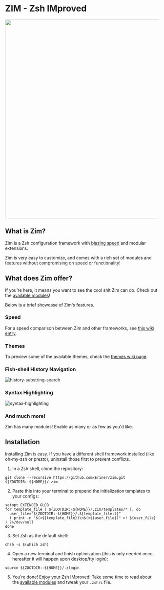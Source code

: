 ZIM - Zsh IMproved
==================

<div align="center">
  <a href="https://github.com/Eriner/zim">
    <img width=650px src="https://i.eriner.me/zim_banner.png">
  </a>
</div>

What is Zim?
------------
Zim is a Zsh configuration framework with [blazing speed][speed] and modular extensions.

Zim is very easy to customize, and comes with a rich set of modules and features without compromising on speed or functionality!

What does Zim offer?
-----------------
If you're here, it means you want to see the cool shit Zim can do. Check out the [available modules][modules]!

Below is a brief showcase of Zim's features.

### Speed
For a speed comparison between Zim and other frameworks, see [this wiki entry][speed].

### Themes

To preview some of the available themes, check the [themes wiki page][themes].

### Fish-shell History Navigation
![history-substring-search][fish_shell]

### Syntax Highlighting
![syntax-highlighting][syntax_highlighting]

### And much more!
Zim has many modules! Enable as many or as few as you'd like.

Installation
------------
Installing Zim is easy. If you have a different shell framework installed (like oh-my-zsh or prezto),
uninstall those first to prevent conflicts.

1. In a Zsh shell, clone the repository:
  ```
  git clone --recursive https://github.com/Eriner/zim.git ${ZDOTDIR:-${HOME}}/.zim
  ```

2. Paste this into your terminal to prepend the initialization templates to your configs:
  ```
  setopt EXTENDED_GLOB
  for template_file ( ${ZDOTDIR:-${HOME}}/.zim/templates/* ); do
    user_file="${ZDOTDIR:-${HOME}}/.${template_file:t}"
    ( print -n "$(<${template_file})\n$(<${user_file})" >! ${user_file} ) 2>/dev/null
  done
  ```

3. Set Zsh as the default shell:
  ```
  chsh -s $(which zsh)
  ```

4. Open a new terminal and finish optimization (this is only needed once, hereafter it will happen upon desktop/tty login):
  ```
  source ${ZDOTDIR:-${HOME}}/.zlogin
  ```

5. You're done! Enjoy your Zsh IMproved! Take some time to read about the [available modules][modules] and tweak your `.zshrc` file.

[theme_minimal]: https://i.eriner.me/zim_prompt_minimal.png
[fish_shell]: https://i.eriner.me/zim_history-substring-search.gif
[syntax_highlighting]: https://i.eriner.me/zim_syntax-highlighting.gif
[speed]: https://github.com/Eriner/zim/wiki/Speed
[modules]: https://github.com/Eriner/zim/wiki/Modules
[themes]: https://github.com/Eriner/zim/wiki/Themes
